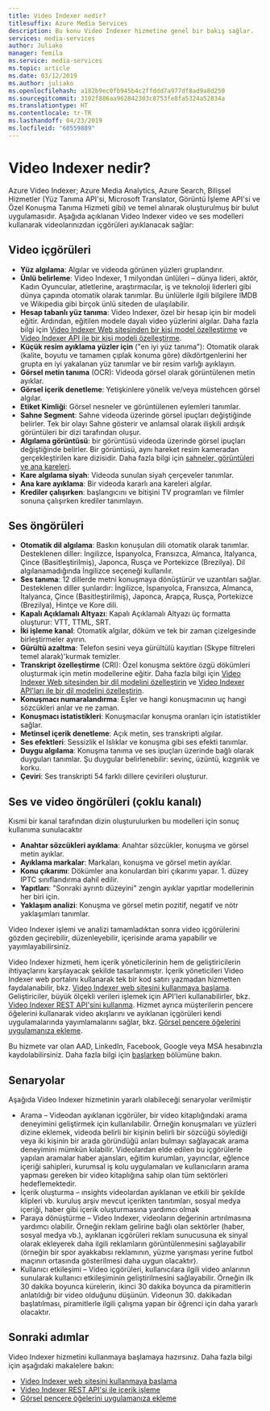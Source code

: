 ```yaml
---
title: Video Indexer nedir?
titlesuffix: Azure Media Services
description: Bu konu Video Indexer hizmetine genel bir bakış sağlar.
services: media-services
author: Juliako
manager: femila
ms.service: media-services
ms.topic: article
ms.date: 03/12/2019
ms.author: juliako
ms.openlocfilehash: a182b9ec0fb945b4c2ffddd7a977df8ad9a8d250
ms.sourcegitcommit: 3102f886aa962842303c8753fe8fa5324a52834a
ms.translationtype: HT
ms.contentlocale: tr-TR
ms.lasthandoff: 04/23/2019
ms.locfileid: "60559889"
---
```

# <a name="what-is-video-indexer"></a>Video Indexer nedir?

Azure Video Indexer; Azure Media Analytics, Azure Search, Bilişsel Hizmetler (Yüz Tanıma API'si, Microsoft Translator, Görüntü İşleme API'si ve Özel Konuşma Tanıma Hizmeti gibi) ve temel alınarak oluşturulmuş bir bulut uygulamasıdır. Aşağıda açıklanan Video Indexer video ve ses modelleri kullanarak videolarınızdan içgörüleri ayıklanacak sağlar:
  
## <a name="video-insights"></a>Video içgörüleri

- **Yüz algılama**: Algılar ve videoda görünen yüzleri gruplandırır.
- **Ünlü belirleme**: Video Indexer, 1 milyondan ünlüleri – dünya lideri, aktör, Kadın Oyuncular, atletlerine, araştırmacılar, iş ve teknoloji liderleri gibi dünya çapında otomatik olarak tanımlar. Bu ünlülerle ilgili bilgilere IMDB ve Wikipedia gibi birçok ünlü siteden de ulaşılabilir.
- **Hesap tabanlı yüz tanıma**: Video Indexer, özel bir hesap için bir modeli eğitir. Ardından, eğitilen modele dayalı video yüzlerini algılar. Daha fazla bilgi için [Video Indexer Web sitesinden bir kişi model özelleştirme](customize-person-model-with-website.md) ve [Video Indexer API ile bir kişi modeli özelleştirme](customize-person-model-with-api.md).
- **Küçük resim ayıklama yüzler için** ("en iyi yüz tanıma"): Otomatik olarak (kalite, boyutu ve tamamen çıplak konuma göre) dikdörtgenlerini her grupta en iyi yakalanan yüz tanımlar ve bir resim varlığı ayıklayın.
- **Görsel metin tanıma** (OCR): Videoda görsel olarak görüntülenen metin ayıklar.
- **Görsel içerik denetleme**: Yetişkinlere yönelik ve/veya müstehcen görsel algılar.
- **Etiket Kimliği**: Görsel nesneler ve görüntülenen eylemleri tanımlar.
- **Sahne Segment**: Sahne videoda üzerinde görsel ipuçları değiştiğinde belirler. Tek bir olayı Sahne gösterir ve anlamsal olarak ilişkili ardışık görüntüleri bir dizi tarafından oluşur. 
- **Algılama görüntüsü**: bir görüntüsü videoda üzerinde görsel ipuçları değiştiğinde belirler. Bir görüntüsü, aynı hareket resim kameradan gerçekleştirilen kare dizisidir. Daha fazla bilgi için [sahneler, görüntüleri ve ana kareleri](scenes-shots-keyframes.md).
- **Kare algılama siyah**: Videoda sunulan siyah çerçeveler tanımlar.
- **Ana kare ayıklama**: Bir videoda kararlı ana kareleri algılar.
- **Krediler çalışırken**: başlangıcını ve bitişini TV programları ve filmler sonuna çalışırken krediler tanımlayın.

## <a name="audio-insights"></a>Ses öngörüleri

- **Otomatik dil algılama**: Baskın konuşulan dili otomatik olarak tanımlar. Desteklenen diller: İngilizce, İspanyolca, Fransızca, Almanca, İtalyanca, Çince (Basitleştirilmiş), Japonca, Rusça ve Portekizce (Brezilya). Dil algılanamadığında İngilizce seçeneği kullanılır.
- **Ses tanıma**: 12 dillerde metni konuşmaya dönüştürür ve uzantıları sağlar. Desteklenen diller şunlardır: İngilizce, İspanyolca, Fransızca, Almanca, İtalyanca, Çince (Basitleştirilmiş), Japonca, Arapça, Rusça, Portekizce (Brezilya), Hintçe ve Kore dili.
- **Kapalı Açıklamalı Altyazı**: Kapalı Açıklamalı Altyazı üç formatta oluşturur: VTT, TTML, SRT.
- **İki işleme kanal**: Otomatik algılar, döküm ve tek bir zaman çizelgesinde birleştirmeler ayırın.
- **Gürültü azaltma**: Telefon sesini veya gürültülü kayıtları (Skype filtreleri temel alarak)'kurmak temizler.
- **Transkript özelleştirme** (CRI): Özel konuşma sektöre özgü dökümleri oluşturmak için metin modellerine eğitir. Daha fazla bilgi için [Video Indexer Web sitesinden bir dil modelini özelleştirin](customize-language-model-with-website.md) ve [Video Indexer API'ları ile bir dil modelini özelleştirin](customize-language-model-with-api.md).
- **Konuşmacı numaralandırma**: Eşler ve hangi konuşmacının uç hangi sözcükleri anlar ve ne zaman.
- **Konuşmacı istatistikleri**: Konuşmacılar konuşma oranları için istatistikler sağlar.
- **Metinsel içerik denetleme**: Açık metin, ses transkripti algılar.
- **Ses efektleri**: Sessizlik el Islıklar ve konuşma gibi ses efekti tanımlar.
- **Duygu algılama**: Konuşma tanıma ve ses ipuçları üzerinde bağlı olarak duyguları tanımlar. Şu duygular belirlenebilir: sevinç, üzüntü, kızgınlık ve korku.
- **Çeviri**: Ses transkripti 54 farklı dillere çevirileri oluşturur.

## <a name="audio-and-video-insights-multi-channels"></a>Ses ve video öngörüleri (çoklu kanalı)

Kısmi bir kanal tarafından dizin oluşturulurken bu modelleri için sonuç kullanıma sunulacaktır

- **Anahtar sözcükleri ayıklama**: Anahtar sözcükler, konuşma ve görsel metin ayıklar.
- **Ayıklama markalar**: Markaları, konuşma ve görsel metin ayıklar.
- **Konu çıkarımı**: Dökümler ana konulardan biri çıkarımı yapar. 1. düzey IPTC sınıflandırma dahil edilir.
- **Yapıtları**: "Sonraki ayrıntı düzeyini" zengin ayıklar yapıtlar modellerinin her biri için.
- **Yaklaşım analizi**: Konuşma ve görsel metin pozitif, negatif ve nötr yaklaşımları tanımlar.
 
Video Indexer işlemi ve analizi tamamladıktan sonra video içgörülerini gözden geçirebilir, düzenleyebilir, içerisinde arama yapabilir ve yayımlayabilirsiniz.

Video Indexer hizmeti, hem içerik yöneticilerinin hem de geliştiricilerin ihtiyaçlarını karşılayacak şekilde tasarlanmıştır. İçerik yöneticileri Video Indexer web portalını kullanarak tek bir kod satırı yazmadan hizmetten faydalanabilir, bkz. [Video Indexer web sitesini kullanmaya başlama](video-indexer-get-started.md). Geliştiriciler, büyük ölçekli verileri işlemek için API'leri kullanabilirler, bkz. [Video Indexer REST API'sini kullanma](video-indexer-use-apis.md). Hizmet ayrıca müşterilerin pencere öğelerini kullanarak video akışlarını ve ayıklanan içgörüleri kendi uygulamalarında yayımlamalarını sağlar, bkz. [Görsel pencere öğelerini uygulamanıza ekleme](video-indexer-embed-widgets.md).

Bu hizmete var olan AAD, LinkedIn, Facebook, Google veya MSA hesabınızla kaydolabilirsiniz. Daha fazla bilgi için [başlarken](video-indexer-get-started.md) bölümüne bakın.

## <a name="scenarios"></a>Senaryolar

Aşağıda Video Indexer hizmetinin yararlı olabileceği senaryolar verilmiştir

- Arama – Videodan ayıklanan içgörüler, bir video kitaplığındaki arama deneyimini geliştirmek için kullanılabilir. Örneğin konuşmaları ve yüzleri dizine eklemek, videoda belirli bir kişinin belirli bir sözcüğü söylediği veya iki kişinin bir arada göründüğü anları bulmayı sağlayacak arama deneyimini mümkün kılabilir. Videolardan elde edilen bu içgörülerle yapılan aramalar haber ajansları, eğitim kurumları, yayıncılar, eğlence içeriği sahipleri, kurumsal iş kolu uygulamaları ve kullanıcıların arama yapması gereken bir video kitaplığına sahip olan tüm sektörleri hedeflemektedir.
- İçerik oluşturma – ınsights videolardan ayıklanan ve etkili bir şekilde klipleri vb. kuruluş arşiv mevcut içerikten tanıtımları, sosyal medya içeriği, haber gibi içerik oluşturmasına yardımcı olmak 
- Paraya dönüştürme – Video Indexer, videoların değerinin artırılmasına yardımcı olabilir. Örneğin reklam gelirine bağlı olan sektörler (haber, sosyal medya vb.), ayıklanan içgörüleri reklam sunucusuna ek sinyal olarak ekleyerek daha ilgili reklamların görüntülenmesini sağlayabilir (örneğin bir spor ayakkabısı reklamının, yüzme yarışması yerine futbol maçının ortasında gösterilmesi daha uygun olacaktır).
- Kullanıcı etkileşimi – Video içgörüleri, kullanıcılara ilgili video anlarının sunularak kullanıcı etkileşiminin geliştirilmesini sağlayabilir. Örneğin ilk 30 dakika boyunca kürelerin, ikinci 30 dakika boyunca da piramitlerin anlatıldığı bir video olduğunu düşünün. Videonun 30. dakikadan başlatılması, piramitlerle ilgili çalışma yapan bir öğrenci için daha yararlı olacaktır.

## <a name="next-steps"></a>Sonraki adımlar

Video Indexer hizmetini kullanmaya başlamaya hazırsınız. Daha fazla bilgi için aşağıdaki makalelere bakın:

- [Video Indexer web sitesini kullanmaya başlama](video-indexer-get-started.md)
- [Video Indexer REST API'si ile içerik işleme](video-indexer-use-apis.md)
- [Görsel pencere öğelerini uygulamanıza ekleme](video-indexer-embed-widgets.md)
